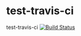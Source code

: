 test-travis-ci
==============


test-travis-ci
[![Build Status](https://travis-ci.org/yuchen12/test-travis-ci.png)](https://travis-ci.org/yuchen12/test-travis-ci)

